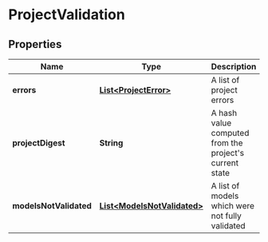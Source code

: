 
# ProjectValidation

## Properties
Name | Type | Description | Notes
------------ | ------------- | ------------- | -------------
**errors** | [**List&lt;ProjectError&gt;**](ProjectError.md) | A list of project errors |  [optional]
**projectDigest** | **String** | A hash value computed from the project&#39;s current state |  [optional]
**modelsNotValidated** | [**List&lt;ModelsNotValidated&gt;**](ModelsNotValidated.md) | A list of models which were not fully validated |  [optional]



